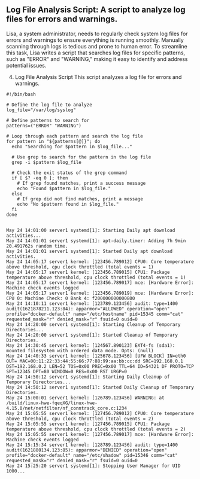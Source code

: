 ## Log File Analysis Script: A script to analyze log files for errors and warnings.
Lisa, a system administrator, needs to regularly check system log files for errors and warnings to ensure everything is running smoothly. Manually scanning through logs is tedious and prone to human error. To streamline this task, Lisa writes a script that searches log files for specific patterns, such as "ERROR" and "WARNING," making it easy to identify and address potential issues.


4. Log File Analysis Script
This script analyzes a log file for errors and warnings.

```
#!/bin/bash

# Define the log file to analyze
log_file="/var/log/syslog"

# Define patterns to search for
patterns=("ERROR" "WARNING")

# Loop through each pattern and search the log file
for pattern in "${patterns[@]}"; do
  echo "Searching for $pattern in $log_file..."
  
  # Use grep to search for the pattern in the log file
  grep -i $pattern $log_file
  
  # Check the exit status of the grep command
  if [ $? -eq 0 ]; then
    # If grep found matches, print a success message
    echo "Found $pattern in $log_file."
  else
    # If grep did not find matches, print a message
    echo "No $pattern found in $log_file."
  fi
done


```



```
May 24 14:01:00 server1 systemd[1]: Starting Daily apt download activities...
May 24 14:01:01 server1 systemd[1]: apt-daily.timer: Adding 7h 9min 20.491762s random time.
May 24 14:01:01 server1 systemd[1]: Started Daily apt download activities.
May 24 14:05:17 server1 kernel: [123456.789012] CPU0: Core temperature above threshold, cpu clock throttled (total events = 1)
May 24 14:05:17 server1 kernel: [123456.789015] CPU1: Package temperature above threshold, cpu clock throttled (total events = 1)
May 24 14:05:17 server1 kernel: [123456.789017] mce: [Hardware Error]: Machine check events logged
May 24 14:05:17 server1 kernel: [123456.789019] mce: [Hardware Error]: CPU 0: Machine Check: 0 Bank 4: f200000000000800
May 24 14:10:11 server1 kernel: [123789.123456] audit: type=1400 audit(1621878211.123:84): apparmor="ALLOWED" operation="open" profile="docker-default" name="/etc/hostname" pid=15345 comm="cat" requested_mask="r" denied_mask="r" fsuid=0 ouid=0
May 24 14:20:00 server1 systemd[1]: Starting Cleanup of Temporary Directories...
May 24 14:20:00 server1 systemd[1]: Started Cleanup of Temporary Directories.
May 24 14:30:45 server1 kernel: [124567.890123] EXT4-fs (sda1): mounted filesystem with ordered data mode. Opts: (null)
May 24 14:40:33 server1 kernel: [125678.123456] [UFW BLOCK] IN=eth0 OUT= MAC=00:11:22:33:44:55:66:77:88:99:aa:bb:cc:dd SRC=192.168.0.1 DST=192.168.0.2 LEN=52 TOS=0x00 PREC=0x00 TTL=64 ID=54321 DF PROTO=TCP SPT=12345 DPT=80 WINDOW=0 RES=0x00 RST URGP=0
May 24 14:50:12 server1 systemd[1]: Starting Daily Cleanup of Temporary Directories...
May 24 14:50:12 server1 systemd[1]: Started Daily Cleanup of Temporary Directories.
May 24 15:00:01 server1 kernel: [126789.123456] WARNING: at /build/linux-hwe-fqeqXG/linux-hwe-4.15.0/net/netfilter/nf_conntrack_core.c:1234
May 24 15:05:55 server1 kernel: [127456.789012] CPU0: Core temperature above threshold, cpu clock throttled (total events = 2)
May 24 15:05:55 server1 kernel: [127456.789015] CPU1: Package temperature above threshold, cpu clock throttled (total events = 2)
May 24 15:05:55 server1 kernel: [127456.789017] mce: [Hardware Error]: Machine check events logged
May 24 15:15:34 server1 kernel: [128789.123456] audit: type=1400 audit(1621880134.123:85): apparmor="DENIED" operation="open" profile="docker-default" name="/etc/shadow" pid=15346 comm="cat" requested_mask="r" denied_mask="r" fsuid=0 ouid=0
May 24 15:25:20 server1 systemd[1]: Stopping User Manager for UID 1000...

```